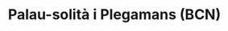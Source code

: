 ---
title: Palau-solità i Plegamans (BCN)
url: /palau-solita-i-plegamans-bcn/
latitude: 41.564
longitude: 2.18
---